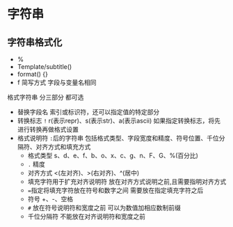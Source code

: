 # 字符串

## 字符串格式化

- %
- Template/subtitle()
- format() {}
- f  简写方式 字段与变量名相同

格式字符串 分三部分 都可选

- 替换字段名 索引或标识符，还可以指定值的特定部分
- 转换标志 `!` r(表示repr)、s(表示str)、a(表示ascii) 如果指定转换标志，将先进行转换再做格式设置
- 格式说明符 `:`后的字符串 包括格式类型、字段宽度和精度、符号位置、千位分隔符、对齐方式和填充方式
  - 格式类型 s、d、e、f、b、o、x、c、g、n、F、G、%(百分比)
  - `.` 精度
  - 对齐方式 <(左对齐)、>(右对齐)、^(居中)
  - 填充字符用于扩充对齐说明符 放在对齐方式说明之前,且需要指明对齐方式
  - `=`指定将填充字符放在符号和数字之间 需要放在指定填充字符之后
  - 符号 +、-、空格
  - `#` 放在符号说明符和宽度之前 可以为数值加相应数制前缀
  - 千位分隔符 不能放在对齐说明符和宽度之前

